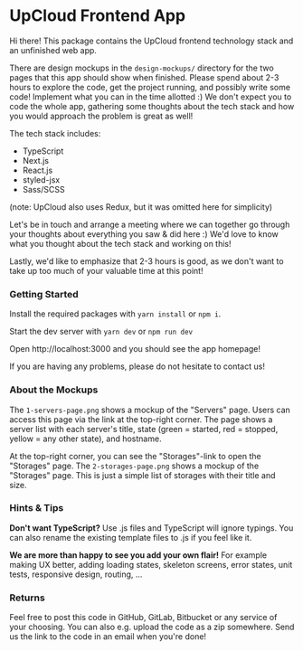 # UpCloud Frontend App

Hi there! This package contains the UpCloud frontend technology stack and an
unfinished web app.

There are design mockups in the `design-mockups/` directory for the two pages
that this app should show when finished. Please spend about 2-3 hours to explore
the code, get the project running, and possibly write some code! Implement what
you can in the time allotted :) We don't expect you to code the whole app,
gathering some thoughts about the tech stack and how you would approach the
problem is great as well!

The tech stack includes:

- TypeScript
- Next.js
- React.js
- styled-jsx
- Sass/SCSS

(note: UpCloud also uses Redux, but it was omitted here for simplicity)

Let's be in touch and arrange a meeting where we can together go through your
thoughts about everything you saw & did here :) We'd love to know what you
thought about the tech stack and working on this!

Lastly, we'd like to emphasize that 2-3 hours is good, as we don't want to take
up too much of your valuable time at this point!

### Getting Started

Install the required packages with `yarn install` or `npm i`.

Start the dev server with `yarn dev` or `npm run dev`

Open http://localhost:3000 and you should see the app homepage!

If you are having any problems, please do not hesitate to contact us!

### About the Mockups

The `1-servers-page.png` shows a mockup of the "Servers" page. Users can access
this page via the link at the top-right corner. The page shows a server list
with each server's title, state (green = started, red = stopped, yellow = any
other state), and hostname.

At the top-right corner, you can see the "Storages"-link to open the "Storages"
page. The `2-storages-page.png` shows a mockup of the "Storages" page. This is
just a simple list of storages with their title and size.

### Hints & Tips

**Don't want TypeScript?** Use .js files and TypeScript will ignore typings.
You can also rename the existing template files to .js if you feel like it.

**We are more than happy to see you add your own flair!** For example making UX
better, adding loading states, skeleton screens, error states, unit tests,
responsive design, routing, ...

### Returns

Feel free to post this code in GitHub, GitLab, Bitbucket or any service of your
choosing. You can also e.g. upload the code as a zip somewhere. Send us the link
to the code in an email when you're done!
